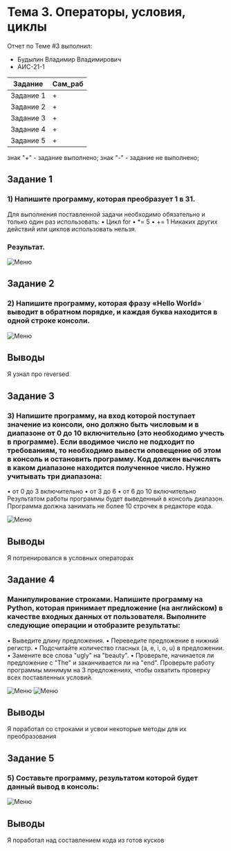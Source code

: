 # Тема 3. Операторы, условия, циклы
Отчет по Теме #3 выполнил:
- Будылин Владимир Владимирович
- АИС-21-1

| Задание | Сам_раб | 
| ------ | ------ | 
| Задание 1 | + |
| Задание 2 | + |
| Задание 3 | + |
| Задание 4 | + |
| Задание 5 | + |

знак "+" - задание выполнено; знак "-" - задание не выполнено;

## Задание 1
### 1)	Напишите программу, которая преобразует 1 в 31.
Для выполнения поставленной задачи необходимо обязательно и только один раз использовать:
•	Цикл for
•	*= 5
•	+= 1
Никаких других действий или циклов использовать нельзя.

### Результат.
![Меню](https://github.com/vladimir-12343/Software_Engineering_0/blob/Тема_3/pic/2023-10-17_17-42-43.png)

## Задание 2
### 2)	Напишите программу, которая фразу «Hello World» выводит в обратном порядке, и каждая буква находится в одной строке консоли. 
![Меню](https://github.com/vladimir-12343/Software_Engineering_0/blob/Тема_3/pic/2023-10-17_18-02-50.png)
## Выводы
Я узнал про reversed

## Задание 3
### 3)	Напишите программу, на вход которой поступает значение из консоли, оно должно быть числовым и в диапазоне от 0 до 10 включительно (это необходимо учесть в программе). Если вводимое число не подходит по требованиям, то необходимо вывести оповещение об этом в консоль и остановить программу. Код должен вычислять в каком диапазоне находится полученное число. Нужно учитывать три диапазона:
•	от 0 до 3 включительно
•	от 3 до 6
•	от 6 до 10 включительно
Результатом работы программы будет выведенный в консоль диапазон. Программа должна занимать не более 10 строчек в редакторе кода.

![Меню](https://github.com/vladimir-12343/Software_Engineering_0/blob/Тема_3/pic/2023-10-17_18-22-58.png)
## Выводы
Я потренировался в условных операторах
  
## Задание 4
### Манипулирование строками. Напишите программу на Python, которая принимает предложение (на английском) в качестве входных данных от пользователя. Выполните следующие операции и отобразите результаты:
•	Выведите длину предложения.
•	Переведите предложение в нижний регистр.
•	Подсчитайте количество гласных (a, e, i, o, u) в предложении.
•	Замените все слова "ugly" на "beauty".
•	Проверьте, начинается ли предложение с "The" и заканчивается ли на "end".
Проверьте работу программы минимум на 3 предложениях, чтобы охватить проверку всех поставленных условий.

![Меню](https://github.com/vladimir-12343/Software_Engineering_0/blob/Тема_3/pic/2023-10-17_22-48-04.png)
![Меню](https://github.com/vladimir-12343/Software_Engineering_0/blob/Тема_3/pic/2023-10-17_22-48-44.png)
## Выводы
Я поработал со строками и усвои некоторые методы для их преобразования

## Задание 5
### 5)	Составьте программу, результатом которой будет данный вывод в консоль:
![Меню](https://github.com/vladimir-12343/Software_Engineering_0/blob/Тема_3/pic/2023-10-18_00-38-30.png)
## Выводы
Я поработал над составлением кода из готов кусков

